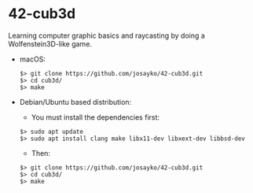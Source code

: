 # 42-cub3d

Learning computer graphic basics and raycasting by doing a Wolfenstein3D-like game.

- macOS:

  ```
  $> git clone https://github.com/josayko/42-cub3d.git
  $> cd cub3d/
  $> make
  ```

- Debian/Ubuntu based distribution:
  - You must install the dependencies first:
  ```
  $> sudo apt update
  $> sudo apt install clang make libx11-dev libxext-dev libbsd-dev
  ```
  - Then:
  ```
  $> git clone https://github.com/josayko/42-cub3d.git
  $> cd cub3d/
  $> make
  ```
